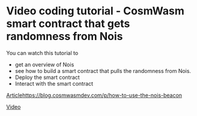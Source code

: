 # Video coding tutorial - CosmWasm smart contract that gets randomness from Nois

You can watch this tutorial to

- get an overview of Nois
- see how to build a smart contract that pulls the randomness from Nois.
- Deploy the smart contract
- Interact with the smart contract

[Article](https://blog.cosmwasmdev.com/p/how-to-use-the-nois-beacon)https://blog.cosmwasmdev.com/p/how-to-use-the-nois-beacon

[Video](https://www.youtube.com/watch?v=9RhjJpiWY7M)
